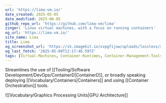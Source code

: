 ```yaml
---
url: 'https://lima-vm.io/'
date_created: 2025-05-05
date_modified: 2025-06-05
github_repo_url: 'https://github.com/lima-vm/lima'
zinger: 'Linux virtual machines, with a focus on running containers'
og_url: 'https://lima-vm.io/'
site_name: Lima
title: Lima
og_screenshot_url: 'https://ik.imagekit.io/xvpgfijuw/uploads/lossless/screenshots/20250605_LimaVM_og_screenshot.jpeg'
og_last_fetch: '2025-05-08T12:17:46.597Z'
tags: [Virtual-Machines, Container-Runtimes, Container-Management-Tools, Continuous-Deployment, DevOps]
---
```


Streamlines the use of [[Tooling/Software Development/DevOps/ContainerD|ContainerD]], or broadly speaking deploying [[Vocabulary/Containers|Containers]] and using [[Container Orchestration]] tools. 

![[Vocabulary/Graphics Processing Units|GPU Architecture]]